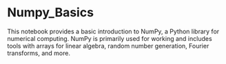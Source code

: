# Numpy_Basics
This notebook provides a basic introduction to NumPy, a Python library for numerical computing. NumPy is primarily used for working and includes tools with arrays  for linear algebra, random number generation, Fourier transforms, and more.
